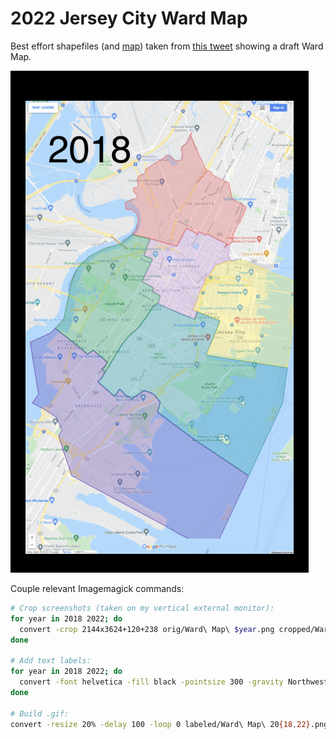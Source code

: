 # 2022 Jersey City Ward Map
Best effort shapefiles (and [map][My Map]) taken from [this tweet](https://twitter.com/Chris_L_Gadsden/status/1481610431475105795) showing a draft Ward Map.

![](./Ward%20Map%202018-2022.gif)

Couple relevant Imagemagick commands:
```bash
# Crop screenshots (taken on my vertical external monitor):
for year in 2018 2022; do 
  convert -crop 2144x3624+120+238 orig/Ward\ Map\ $year.png cropped/Ward\ Map\ $year.png
done

# Add text labels:
for year in 2018 2022; do
  convert -font helvetica -fill black -pointsize 300 -gravity Northwest -draw "text 300,500 '$year'" cropped/Ward\ Map\ $year.png labeled/Ward\ Map\ $year.png
done

# Build .gif:
convert -resize 20% -delay 100 -loop 0 labeled/Ward\ Map\ 20{18,22}.png Ward\ Map\ 2018-2022.gif
```

[My Map]: https://www.google.com/maps/d/edit?mid=1N_bzeom3WggYMHIpZ-K0errhIFvaD-Eg
